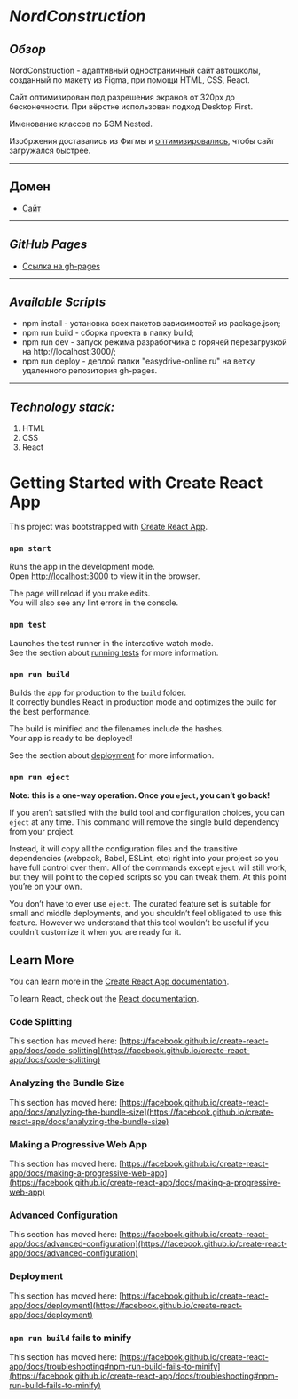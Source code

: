 # ___NordConstruction___

## ___Обзор___
NordConstruction - адаптивный одностраничный сайт автошколы, созданный по макету из Figma, при помощи HTML, CSS, React.

Сайт оптимизирован под разрешения экранов от 320px до бесконечности. При вёрстке использован подход Desktop First.

Именование классов по БЭМ Nested.

Изобржения доставались из Фигмы и [оптимизировались](https://tinypng.com/), чтобы сайт загружался быстрее.
___
## Домен
* [Сайт](https://nord.construction/)
___
## ___GitHub Pages___
* [Ссылка на gh-pages](https://at0m234.github.io/NordConstruction/)
___

## ___Available Scripts___
 - npm install - установка всех пакетов зависимостей из package.json;
 - npm run build - сборка проекта в папку build;
 - npm run dev - запуск режима разработчика с горячей перезагрузкой на http://localhost:3000/;
 - npm run deploy - деплой папки "easydrive-online.ru" на ветку удаленного репозитория gh-pages.
___
## ___Technology stack:___
1. HTML
2. CSS
3. React
# Getting Started with Create React App

This project was bootstrapped with [Create React App](https://github.com/facebook/create-react-app).
### `npm start`

Runs the app in the development mode.\
Open [http://localhost:3000](http://localhost:3000) to view it in the browser.

The page will reload if you make edits.\
You will also see any lint errors in the console.

### `npm test`

Launches the test runner in the interactive watch mode.\
See the section about [running tests](https://facebook.github.io/create-react-app/docs/running-tests) for more information.

### `npm run build`

Builds the app for production to the `build` folder.\
It correctly bundles React in production mode and optimizes the build for the best performance.

The build is minified and the filenames include the hashes.\
Your app is ready to be deployed!

See the section about [deployment](https://facebook.github.io/create-react-app/docs/deployment) for more information.

### `npm run eject`

**Note: this is a one-way operation. Once you `eject`, you can’t go back!**

If you aren’t satisfied with the build tool and configuration choices, you can `eject` at any time. This command will remove the single build dependency from your project.

Instead, it will copy all the configuration files and the transitive dependencies (webpack, Babel, ESLint, etc) right into your project so you have full control over them. All of the commands except `eject` will still work, but they will point to the copied scripts so you can tweak them. At this point you’re on your own.

You don’t have to ever use `eject`. The curated feature set is suitable for small and middle deployments, and you shouldn’t feel obligated to use this feature. However we understand that this tool wouldn’t be useful if you couldn’t customize it when you are ready for it.

## Learn More

You can learn more in the [Create React App documentation](https://facebook.github.io/create-react-app/docs/getting-started).

To learn React, check out the [React documentation](https://reactjs.org/).

### Code Splitting

This section has moved here: [https://facebook.github.io/create-react-app/docs/code-splitting](https://facebook.github.io/create-react-app/docs/code-splitting)

### Analyzing the Bundle Size

This section has moved here: [https://facebook.github.io/create-react-app/docs/analyzing-the-bundle-size](https://facebook.github.io/create-react-app/docs/analyzing-the-bundle-size)

### Making a Progressive Web App

This section has moved here: [https://facebook.github.io/create-react-app/docs/making-a-progressive-web-app](https://facebook.github.io/create-react-app/docs/making-a-progressive-web-app)

### Advanced Configuration

This section has moved here: [https://facebook.github.io/create-react-app/docs/advanced-configuration](https://facebook.github.io/create-react-app/docs/advanced-configuration)

### Deployment

This section has moved here: [https://facebook.github.io/create-react-app/docs/deployment](https://facebook.github.io/create-react-app/docs/deployment)

### `npm run build` fails to minify

This section has moved here: [https://facebook.github.io/create-react-app/docs/troubleshooting#npm-run-build-fails-to-minify](https://facebook.github.io/create-react-app/docs/troubleshooting#npm-run-build-fails-to-minify)

